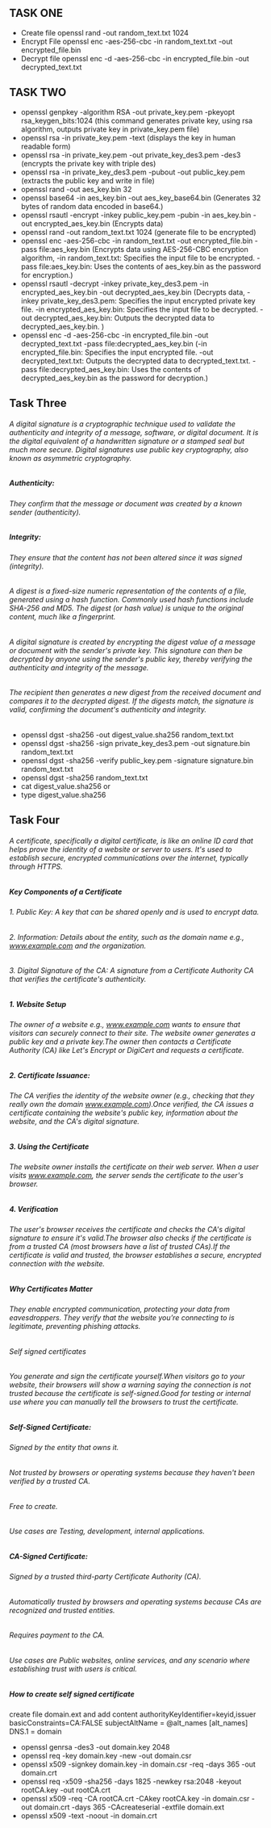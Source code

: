 ## TASK ONE
- Create file openssl rand -out random_text.txt 1024
- Encrypt File openssl enc -aes-256-cbc -in random_text.txt -out encrypted_file.bin
- Decrypt file openssl enc -d -aes-256-cbc -in encrypted_file.bin -out decrypted_text.txt

## TASK TWO
- openssl genpkey -algorithm RSA -out private_key.pem -pkeyopt rsa_keygen_bits:1024 (this command generates private key, using rsa algorithm, outputs private key in private_key.pem file)
- openssl rsa -in private_key.pem -text (displays the key in human readable form)
- openssl rsa -in private_key.pem -out private_key_des3.pem -des3 (encrypts the private key with triple des)
- openssl rsa -in private_key_des3.pem -pubout -out public_key.pem (extracts the public key and write in file)
- openssl rand -out aes_key.bin 32
- openssl base64 -in aes_key.bin -out aes_key_base64.bin (Generates 32 bytes of random data encoded in base64.)
- openssl rsautl -encrypt -inkey public_key.pem -pubin -in aes_key.bin -out encrypted_aes_key.bin (Encrypts data)
- openssl rand -out random_text.txt 1024 (generate file to be encrypted)
- openssl enc -aes-256-cbc -in random_text.txt -out encrypted_file.bin -pass file:aes_key.bin (Encrypts data using  AES-256-CBC encryption algorithm, -in random_text.txt: Specifies the input file to be encrypted. -pass file:aes_key.bin: Uses the contents of aes_key.bin as the password for encryption.)
- openssl rsautl -decrypt -inkey private_key_des3.pem -in encrypted_aes_key.bin -out decrypted_aes_key.bin (Decrypts data, -inkey private_key_des3.pem: Specifies the input encrypted private key file.
-in encrypted_aes_key.bin: Specifies the input file to be decrypted.
-out decrypted_aes_key.bin: Outputs the decrypted data to decrypted_aes_key.bin. )
- openssl enc -d -aes-256-cbc -in encrypted_file.bin -out decrypted_text.txt -pass file:decrypted_aes_key.bin (-in encrypted_file.bin: Specifies the input encrypted file.
-out decrypted_text.txt: Outputs the decrypted data to decrypted_text.txt.
-pass file:decrypted_aes_key.bin: Uses the contents of decrypted_aes_key.bin as the password for decryption.)

## Task Three
###### A digital signature is a cryptographic technique used to validate the authenticity and integrity of a message, software, or digital document. It is the digital equivalent of a handwritten signature or a stamped seal but much more secure. Digital signatures use public key cryptography, also known as asymmetric cryptography.

##### Authenticity: 
###### They confirm that the message or document was created by a known sender (authenticity).
##### Integrity: 
###### They ensure that the content has not been altered since it was signed (integrity).

###### A digest is a fixed-size numeric representation of the contents of a file, generated using a hash function. Commonly used hash functions include SHA-256 and MD5. The digest (or hash value) is unique to the original content, much like a fingerprint.

###### A digital signature is created by encrypting the digest value of a message or document with the sender's private key. This signature can then be decrypted by anyone using the sender's public key, thereby verifying the authenticity and integrity of the message.

###### The recipient then generates a new digest from the received document and compares it to the decrypted digest. If the digests match, the signature is valid, confirming the document's authenticity and integrity.
- openssl dgst -sha256 -out digest_value.sha256 random_text.txt
- openssl dgst -sha256 -sign private_key_des3.pem -out signature.bin random_text.txt
- openssl dgst -sha256 -verify public_key.pem -signature signature.bin random_text.txt
- openssl dgst -sha256 random_text.txt
- cat digest_value.sha256 
or 
- type digest_value.sha256 

## Task Four
###### A certificate, specifically a digital certificate, is like an online ID card that helps prove the identity of a website or server to users. It's used to establish secure, encrypted communications over the internet, typically through HTTPS.

##### Key Components of a Certificate

###### 1. Public Key: A key that can be shared openly and is used to encrypt data.
###### 2. Information: Details about the entity, such as the domain name e.g., www.example.com and the organization.
###### 3. Digital Signature of the CA: A signature from a Certificate Authority CA that verifies the certificate's authenticity.

##### 1. Website Setup
###### The owner of a website e.g., www.example.com wants to ensure that visitors can securely connect to their site. The website owner generates a public key and a private key.The owner then contacts a Certificate Authority (CA) like Let's Encrypt or DigiCert and requests a certificate.

##### 2. Certificate Issuance:
###### The CA verifies the identity of the website owner (e.g., checking that they really own the domain www.example.com).Once verified, the CA issues a certificate containing the website's public key, information about the website, and the CA's digital signature.

##### 3. Using the Certificate
###### The website owner installs the certificate on their web server. When a user visits www.example.com, the server sends the certificate to the user's browser.

##### 4. Verification
###### The user's browser receives the certificate and checks the CA's digital signature to ensure it's valid.The browser also checks if the certificate is from a trusted CA (most browsers have a list of trusted CAs).If the certificate is valid and trusted, the browser establishes a secure, encrypted connection with the website.

##### Why Certificates Matter

###### They enable encrypted communication, protecting your data from eavesdroppers. They verify that the website you’re connecting to is legitimate, preventing phishing attacks.

###### Self signed certificates
###### You generate and sign the certificate yourself.When visitors go to your website, their browsers will show a warning saying the connection is not trusted because the certificate is self-signed.Good for testing or internal use where you can manually tell the browsers to trust the certificate.

##### Self-Signed Certificate:
###### Signed by the entity that owns it.
###### Not trusted by browsers or operating systems because they haven't been verified by a trusted CA.
###### Free to create.
###### Use cases are Testing, development, internal applications.

##### CA-Signed Certificate:
###### Signed by a trusted third-party Certificate Authority (CA).
###### Automatically trusted by browsers and operating systems because CAs are recognized and trusted entities.
###### Requires payment to the CA.
###### Use cases are Public websites, online services, and any scenario where establishing trust with users is critical.


##### How to create self signed certificate

create file domain.ext and add content
authorityKeyIdentifier=keyid,issuer
basicConstraints=CA:FALSE
subjectAltName = @alt_names
[alt_names]
DNS.1 = domain

- openssl genrsa -des3 -out domain.key 2048
- openssl req -key domain.key -new -out domain.csr
- openssl x509 -signkey domain.key -in domain.csr -req -days 365 -out domain.crt
- openssl req -x509 -sha256 -days 1825 -newkey rsa:2048 -keyout rootCA.key -out rootCA.crt
- openssl x509 -req -CA rootCA.crt -CAkey rootCA.key -in domain.csr -out domain.crt -days 365 -CAcreateserial -extfile domain.ext
- openssl x509 -text -noout -in domain.crt


